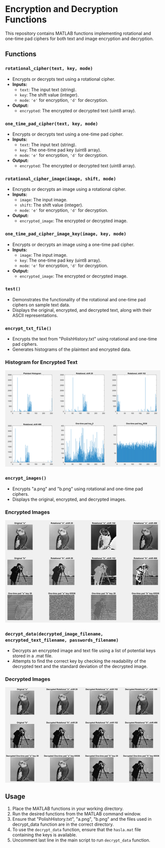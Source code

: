 # Encryption and Decryption Functions

This repository contains MATLAB functions implementing rotational and one-time pad ciphers for both text and image encryption and decryption.

## Functions

### `rotational_cipher(text, key, mode)`

-   Encrypts or decrypts text using a rotational cipher.
-   **Inputs:**
    -   `text`: The input text (string).
    -   `key`: The shift value (integer).
    -   `mode`: `'e'` for encryption, `'d'` for decryption.
-   **Output:**
    -   `encrypted`: The encrypted or decrypted text (uint8 array).

### `one_time_pad_cipher(text, key, mode)`

-   Encrypts or decrypts text using a one-time pad cipher.
-   **Inputs:**
    -   `text`: The input text (string).
    -   `key`: The one-time pad key (uint8 array).
    -   `mode`: `'e'` for encryption, `'d'` for decryption.
-   **Output:**
    -   `encrypted`: The encrypted or decrypted text (uint8 array).

### `rotational_cipher_image(image, shift, mode)`

-   Encrypts or decrypts an image using a rotational cipher.
-   **Inputs:**
    -   `image`: The input image.
    -   `shift`: The shift value (integer).
    -   `mode`: `'e'` for encryption, `'d'` for decryption.
-   **Output:**
    -   `encrypted_image`: The encrypted or decrypted image.

### `one_time_pad_cipher_image_key(image, key, mode)`

-   Encrypts or decrypts an image using a one-time pad cipher.
-   **Inputs:**
    -   `image`: The input image.
    -   `key`: The one-time pad key (uint8 array).
    -   `mode`: `'e'` for encryption, `'d'` for decryption.
-   **Output:**
    -   `encrypted_image`: The encrypted or decrypted image.

### `test()`

-   Demonstrates the functionality of the rotational and one-time pad ciphers on sample text data.
-   Displays the original, encrypted, and decrypted text, along with their ASCII representations.

### `encrypt_txt_file()`

-   Encrypts the text from "PolishHistory.txt" using rotational and one-time pad ciphers.
-   Generates histograms of the plaintext and encrypted data.

### Histogram for Encrypted Text
![Histogram for Encrypted Text](histogram_for_encrypted_text.png)

### `encrypt_images()`

-   Encrypts "a.png" and "b.png" using rotational and one-time pad ciphers.
-   Displays the original, encrypted, and decrypted images.

### Encrypted Images

![Encrypted Images](encrypted_images.png)


### `decrypt_data(decrypted_image_filename, encrypted_text_filename, passwords_filename)`

-   Decrypts an encrypted image and text file using a list of potential keys stored in a .mat file.
-   Attempts to find the correct key by checking the readability of the decrypted text and the standard deviation of the decrypted image.

### Decrypted Images

![Decrypted Images](decrypted_images.png)

## Usage

1.  Place the MATLAB functions in your working directory.
2.  Run the desired functions from the MATLAB command window.
3.  Ensure that "PolishHistory.txt", "a.png", "b.png" and the files used in decrypt_data function are in the correct directory.
4.  To use the `decrypt_data` function, ensure that the `hasla.mat` file containing the keys is available.
5.  Uncomment last line in the main script to run `decrypt_data` function.


